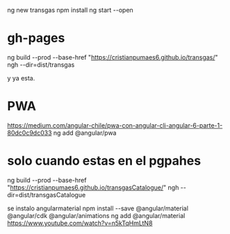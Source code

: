 ng new transgas
npm install
ng start --open

# gh-pages

ng build --prod --base-href "https://cristianpumaes6.github.io/transgas/"
ngh --dir=dist/transgas

y ya esta.

# PWA
https://medium.com/angular-chile/pwa-con-angular-cli-angular-6-parte-1-80dc0c9dc033
ng add @angular/pwa


# solo cuando estas en el pgpahes
ng build --prod --base-href "https://cristianpumaes6.github.io/transgasCatalogue/"
ngh --dir=dist/transgasCatalogue


se instalo angularmaterial
npm install --save @angular/material @angular/cdk @angular/animations
ng add @angular/material
https://www.youtube.com/watch?v=n5kTqHmLtN8